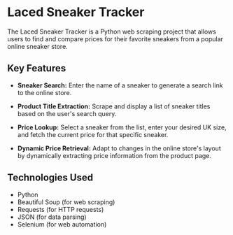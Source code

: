 # Laced Sneaker Tracker

The Laced Sneaker Tracker is a Python web scraping project that allows users to find and compare prices for their favorite sneakers from a popular online sneaker store.

## Key Features

- **Sneaker Search:** Enter the name of a sneaker to generate a search link to the online store.

- **Product Title Extraction:** Scrape and display a list of sneaker titles based on the user's search query.

- **Price Lookup:** Select a sneaker from the list, enter your desired UK size, and fetch the current price for that specific sneaker.

- **Dynamic Price Retrieval:** Adapt to changes in the online store's layout by dynamically extracting price information from the product page.

## Technologies Used

- Python
- Beautiful Soup (for web scraping)
- Requests (for HTTP requests)
- JSON (for data parsing)
- Selenium (for web automation)
